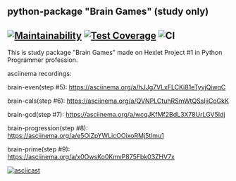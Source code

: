 python-package "Brain Games" (study only)
----
[![Maintainability](https://api.codeclimate.com/v1/badges/a99a88d28ad37a79dbf6/maintainability)](https://codeclimate.com/github/codeclimate/codeclimate/maintainability)
[![Test Coverage](https://api.codeclimate.com/v1/badges/a99a88d28ad37a79dbf6/test_coverage)](https://codeclimate.com/github/codeclimate/codeclimate/test_coverage)
![CI](https://github.com/ivekhov/python-project-lvl1/workflows/CI/badge.svg?branch=master)
----
This is study package "Brain Games" made on Hexlet Project #1 in Python Programmer profession.

asciinema recordings:

brain-even(step #5): https://asciinema.org/a/hJJg7VLxFLCKi81eTyvjQiwqC

brain-cals(step #6): https://asciinema.org/a/QVNPLCtuhRSmWtQSsIjiCoGkK

brain-gcd(step #7): https://asciinema.org/a/wcqJKfMf2BdL3X78UrLGV5Idj

brain-progression(step #8): https://asciinema.org/a/e5OiZpYWLicOOixoRMj5tlmu1

brain-prime(step #9): https://asciinema.org/a/x0OwsKo0KmvP875Fbk03ZHV7x

[![asciicast](https://asciinema.org/a/14.png)](https://asciinema.org/a/x0OwsKo0KmvP875Fbk03ZHV7x)
